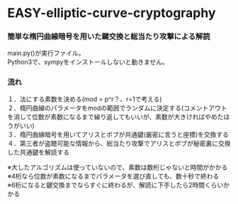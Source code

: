 # EASY-elliptic-curve-cryptography  

### 簡単な楕円曲線暗号を用いた鍵交換と総当たり攻撃による解読  
main.py()が実行ファイル。  
Python3で、sympyをインストールしないと動きません。  

### 流れ  
１．法にする素数を決める(mod = p^r？、r=1で考える)  
２．楕円曲線のパラメータをmodの範囲でランダムに決定する(コメントアウトを消して位数が素数になるまで繰り返してもいいが、素数が大きければやめたほうがいい)  
３．楕円曲線暗号を用いてアリスとボブが共通鍵(厳密に言うと座標)を交換する  
４．第三者が盗聴可能な情報から、総当たり攻撃でアリスとボブが秘密裏に交換した共通鍵を解読する  

※大したアルゴリズムは使っていないので、素数は数桁じゃないと時間がかかる  
※4桁なら位数が素数になるまでパラメータを選び直しても、数十秒で終わる  
※6桁になると鍵交換までならすぐに終わるが、解読に下手したら2時間くらいかかる  
